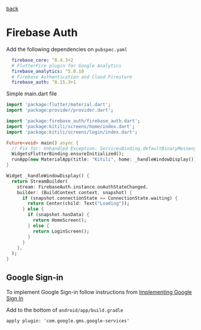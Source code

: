[back](README.md)
# Firebase Auth

Add the following dependencies on `pubspec.yaml`

```yaml
  firebase_core: ^0.4.3+2
  # FlutterFire plugin for Google Analytics
  firebase_analytics: ^5.0.10
  # Firebase Authentication and Cloud Firestore
  firebase_auth: ^0.15.3+1
```

Simple main.dart file

```dart
import 'package:flutter/material.dart';
import 'package:provider/provider.dart';

import 'package:firebase_auth/firebase_auth.dart';
import 'package:kitili/screens/home/index.dart';
import 'package:kitili/screens/login/index.dart';

Future<void> main() async {
  // Fix for: Unhandled Exception: ServicesBinding.defaultBinaryMessenger was accessed before the binding was initialized.
  WidgetsFlutterBinding.ensureInitialized();
  runApp(new MaterialApp(title: "Kitili", home: _handleWindowDisplay()));
}

Widget _handleWindowDisplay() {
  return StreamBuilder(
    stream: FirebaseAuth.instance.onAuthStateChanged,
    builder: (BuildContext context, snapshot) {
      if (snapshot.connectionState == ConnectionState.waiting) {
        return Center(child: Text("Loading"));
      } else {
        if (snapshot.hasData) {
          return HomeScreen();
        } else {
          return LoginScreen();
        }
      }
    },
  );
}

```


## Google Sign-in

To implement Google Sign-in follow instructions from [Implementing Google Sign In](https://medium.com/flutter-community/flutter-implementing-google-sign-in-71888bca24ed)

Add to the bottom of `android/app/build.gradle`

    apply plugin: 'com.google.gms.google-services'


